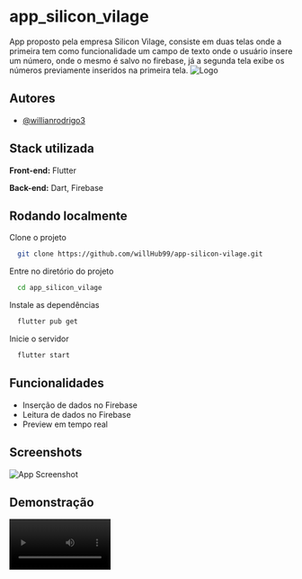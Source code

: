 
# app_silicon_vilage

App proposto pela empresa Silicon Vilage, consiste em duas telas onde 
a primeira tem como funcionalidade um campo de texto onde o usuário insere 
um número, onde o mesmo é salvo no firebase, já a segunda tela exibe os 
números previamente inseridos na primeira tela.
![Logo](https://dev-to-uploads.s3.amazonaws.com/uploads/articles/th5xamgrr6se0x5ro4g6.png)


## Autores

- [@willianrodrigo3](https://github.com/willHub99)


## Stack utilizada

**Front-end:** Flutter

**Back-end:** Dart, Firebase


## Rodando localmente

Clone o projeto

```bash
  git clone https://github.com/willHub99/app-silicon-vilage.git
```

Entre no diretório do projeto

```bash
  cd app_silicon_vilage
```

Instale as dependências

```bash
  flutter pub get
```

Inicie o servidor

```bash
  flutter start
```


## Funcionalidades

- Inserção de dados no Firebase
- Leitura de dados no Firebase
- Preview em tempo real



## Screenshots

![App Screenshot](https://via.placeholder.com/468x300?text=App+Screenshot+Here)


## Demonstração

<video src='your URL here' width=180/>


## Referência
 - [Cloud Firestore | FlutterFire](https://firebase.flutter.dev/docs/firestore/usage/)

## Feedback

Se você tiver algum feedback, por favor nos deixe saber por meio do email
willianhuber99@gmail.com


## Aprendizados

O que você aprendeu construindo esse projeto? Quais desafios você enfrentou e como você superou-os?
Como foi a minha primeira aplicação utilizando o Flutter tive dificuldade
principalmente com algumas propriedades dos Widgets e como criar componentes 
para os mesmos. O mesmo aconteceu com o Firebase tive dificuldades de realizar
a conexão com o mesmo. Por último tive problemas relacionados a versão do android 
do dispositivo onde realizava os teste, porém nada que impediu o progresso do desenvolvimento
da aplicação.

